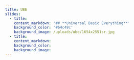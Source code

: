 ```yaml
---
title: UBE
slides:
  - title:
    content_markdown: '## **Universal Basic Everything**'
    background_color: '#64c49c'
    background_image: /uploads/ube/1654x2551sr.jpg
  - title:
    content_markdown:
    background_color:
    background_image:
---
```

